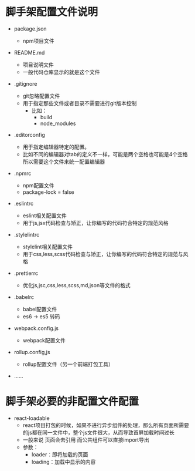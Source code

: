 # 脚手架配置文件说明

* package.json
    - npm项目文件

* README.md 
    - 项目说明文件
    - 一般代码仓库显示的就是这个文件 

* .gitignore
    - git忽略配置文件
    - 用于指定那些文件或者目录不需要进行git版本控制
        - 比如：
            - build
            - node_modules

* .editorconfig
    - 用于指定编辑器特定的配置。
    - 比如不同的编辑器对tab的定义不一样，可能是两个空格也可能是4个空格所以需要这个文件来统一配置编辑器

* .npmrc
    - npm配置文件
    - package-lock = false

* .eslintrc
    - eslint相关配置文件
    - 用于js,jsx代码检查与矫正，让你编写的代码符合特定的规范风格 

* .stylelintrc
    - stylelint相关配置文件
    - 用于css,less,scss代码检查与矫正，让你编写的代码符合特定的规范与风格

* .prettierrc
    - 优化js,jsc,css,less,scss,md,json等文件的格式

* .babelrc
    - babel配置文件
    - es6 -> es5 转码

* webpack.config.js
    - webpack配置文件

* rollup.config,js
    - rollup配置文件（另一个前端打包工具）

* ......


# 脚手架必要的非配置文件配置

* react-loadable
    - react项目打包的时候，如果不进行异步组件的处理，那么所有页面所需要的js都在同一文件中，整个js文件很大，从而导致首屏加载时间过长 
    - 一般来说 页面会去引用 而公共组件可以直接import导出
    - 参数：
        - loader：即将加载的页面
        - loading：加载中显示的内容